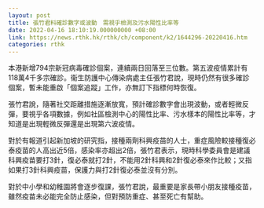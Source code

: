 ```yaml
---
layout: post
title: 張竹君料確診數字或波動　需視乎檢測及污水陽性比率等
date: 2022-04-16 18:10:19.000000000 +08:00
link: https://news.rthk.hk/rthk/ch/component/k2/1644296-20220416.htm
categories: rthk
---
```


本港新增794宗新冠病毒確診個案，連續兩日回落至三位數。第五波疫情累計有118萬4千多宗確診。衞生防護中心傳染病處主任張竹君說，現時仍然有很多確診個案，暫未能重啟「個案追蹤」工作，亦無訂下指標何時恢復。

張竹君說，隨著社交距離措施逐漸放寬，預計確診數字會出現波動，或者輕微反彈，要視乎各項數據，例如社區檢測中心的陽性比率、污水樣本的陽性比率等，才知道是出現輕微反彈還是出現第六波疫情。

對於有報道引起新加坡的研究指，接種兩劑科興疫苗的人士，重症風險較接種復必泰疫苗的人高出近5倍，感染率亦超出2倍，張竹君表示，現時科學委員會是建議科興疫苗要打3針，復必泰就打2針，不能用2針科興和2針復必泰來作比較；又指如果打3針科興疫苗，保護力與打2針復必泰並沒有分別。

對於中小學和幼稚園將會逐步復課，張竹君說，最重要是家長帶小朋友接種疫苗，雖然疫苗未必能完全防止感染，但對預防重症、甚至死亡有幫助。
